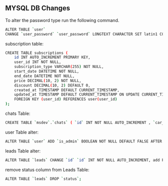 ## MYSQL DB Changes

To alter the password type run the following command.

```bash
ALTER TABLE `user`
CHANGE `user_password` `user_password` LONGTEXT CHARACTER SET latin1 COLLATE latin1_swedish_ci NOT NULL;
```

subscription table:

```bash
CREATE TABLE subscriptions (
    id INT AUTO_INCREMENT PRIMARY KEY,
    user_id INT NOT NULL,
    subscription_type VARCHAR(255) NOT NULL,
    start_date DATETIME NOT NULL,
    end_date DATETIME NOT NULL,
    price DECIMAL(10, 2) NOT NULL,
    discount DECIMAL(10, 2) DEFAULT 0,
    created_at TIMESTAMP DEFAULT CURRENT_TIMESTAMP,
    updated_at TIMESTAMP DEFAULT CURRENT_TIMESTAMP ON UPDATE CURRENT_TIMESTAMP,
    FOREIGN KEY (user_id) REFERENCES user(user_id)
);
```

chats Table:

```bash
CREATE TABLE `msdev`.`chats` ( `id` INT NOT NULL AUTO_INCREMENT , `car_crawled_id` INT NOT NULL , `from_user` INT NOT NULL , `to_user` INT NOT NULL , `message` LONGTEXT NULL DEFAULT NULL , `attachment` LONGTEXT NULL DEFAULT NULL , `is_read` INT NOT NULL DEFAULT '0' , `created_at` TIMESTAMP NOT NULL DEFAULT CURRENT_TIMESTAMP , `deleted_at` TIMESTAMP NULL DEFAULT NULL , PRIMARY KEY (`id`)) ENGINE = InnoDB;
```

user Table alter:

```bash
ALTER TABLE `user` ADD `is_admin` BOOLEAN NOT NULL DEFAULT FALSE AFTER `user_password_ori`;
```

leads Table alter:

```bash
ALTER TABLE `leads` CHANGE `id` `id` INT NOT NULL AUTO_INCREMENT, add PRIMARY KEY (`id`), CHANGE `is_verified` `is_verified` VARCHAR(100) NULL DEFAULT NULL, CHANGE `status` `status` VARCHAR(100) NULL DEFAULT NULL, ADD `city` VARCHAR(100) NULL DEFAULT NULL AFTER `price`;
```

remove status column from Leads Table:

```bash
ALTER TABLE `leads` DROP `status`;
```
